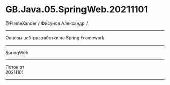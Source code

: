 # GB.Java.05.SpringWeb.20211101
@FlameXander / Фисунов Александр /   

---
Основы веб-разработки на Spring Framework  

---
SpringWeb  

---
Поток от  
20211101  

---













